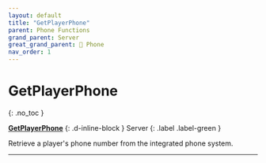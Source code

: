 ```yaml
---
layout: default
title: "GetPlayerPhone"
parent: Phone Functions
grand_parent: Server
great_grand_parent: 📱 Phone
nav_order: 1
---
```


# GetPlayerPhone
{: .no_toc }

**[GetPlayerPhone](GetPlayerPhone.md)**
{: .d-inline-block }
Server
{: .label .label-green }

Retrieve a player's phone number from the integrated phone system.

---